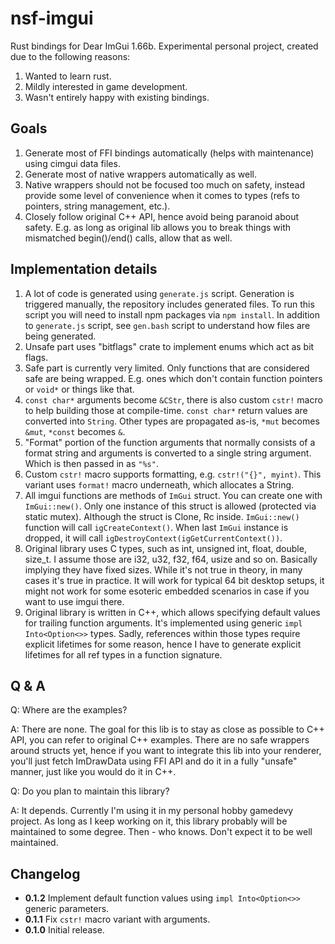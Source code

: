 # nsf-imgui

Rust bindings for Dear ImGui 1.66b. Experimental personal project, created due to the following reasons:

1. Wanted to learn rust.
1. Mildly interested in game development.
1. Wasn't entirely happy with existing bindings.

## Goals

1. Generate most of FFI bindings automatically (helps with maintenance) using cimgui data files.
1. Generate most of native wrappers automatically as well.
1. Native wrappers should not be focused too much on safety, instead provide some level of convenience when it comes to types (refs to pointers, string management, etc.).
1. Closely follow original C++ API, hence avoid being paranoid about safety. E.g. as long as original lib allows you to break things with mismatched begin()/end() calls, allow that as well.

## Implementation details

1. A lot of code is generated using `generate.js` script. Generation is triggered manually, the repository includes generated files. To run this script you will need to install npm packages via `npm install`. In addition to `generate.js` script, see `gen.bash` script to understand how files are being generated.
1. Unsafe part uses "bitflags" crate to implement enums which act as bit flags.
1. Safe part is currently very limited. Only functions that are considered safe are being wrapped. E.g. ones which don't contain function pointers or `void*` or things like that.
1. `const char*` arguments become `&CStr`, there is also custom `cstr!` macro to help building those at compile-time. `const char*` return values are converted into `String`. Other types are propagated as-is, `*mut` becomes `&mut`, `*const` becomes `&`.
1. "Format" portion of the function arguments that normally consists of a format string and arguments is converted to a single string argument. Which is then passed in as `"%s"`.
1. Custom `cstr!` macro supports formatting, e.g. `cstr!("{}", myint)`. This variant uses `format!` macro underneath, which allocates a String.
1. All imgui functions are methods of `ImGui` struct. You can create one with `ImGui::new()`. Only one instance of this struct is allowed (protected via static mutex). Although the struct is Clone, Rc inside. `ImGui::new()` function will call `igCreateContext()`. When last `ImGui` instance is dropped, it will call `igDestroyContext(igGetCurrentContext())`.
1. Original library uses C types, such as int, unsigned int, float, double, size_t. I assume those are i32, u32, f32, f64, usize and so on. Basically implying they have fixed sizes. While it's not true in theory, in many cases it's true in practice. It will work for typical 64 bit desktop setups, it might not work for some esoteric embedded scenarios in case if you want to use imgui there.
1. Original library is written in C++, which allows specifying default values for trailing function arguments. It's implemented using generic `impl Into<Option<>>` types. Sadly, references within those types require explicit lifetimes for some reason, hence I have to generate explicit lifetimes for all ref types in a function signature.

## Q & A

Q: Where are the examples?

A: There are none. The goal for this lib is to stay as close as possible to C++ API, you can refer to original C++ examples. There are no safe wrappers around structs yet, hence if you want to integrate this lib into your renderer, you'll just fetch ImDrawData using FFI API and do it in a fully "unsafe" manner, just like you would do it in C++.

Q: Do you plan to maintain this library?

A: It depends. Currently I'm using it in my personal hobby gamedevy project. As long as I keep working on it, this library probably will be maintained to some degree. Then - who knows. Don't expect it to be well maintained.

## Changelog

* **0.1.2** Implement default function values using `impl Into<Option<>>` generic parameters.
* **0.1.1** Fix `cstr!` macro variant with arguments.
* **0.1.0** Initial release.